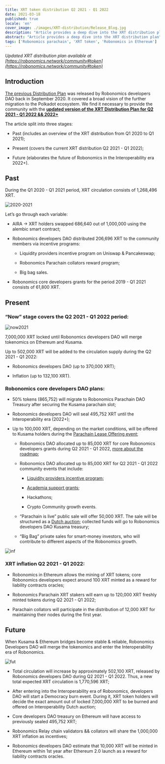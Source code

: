 ```yaml
---
title: XRT token distribution Q2 2021 - Q1 2022
date: 2021-03-18
published: true
locale: 'en'
cover_image: ./images/XRT-distribution/Release_Blog.jpg
description: "Article provides a deep dive into the XRT distribution plan"
abstract: "Article provides a deep dive into the XRT distribution plan"
tags: ['Robonomics parachain', 'XRT token', 'Robonomics in Ethereum']
---
```


<!-- [![How to find distribution plan, guide for website, gif](./images/XRT-distribution/XRTdisthowto.gif)](https://robonomics.network/community#token) -->

*Updated XRT distribution plan available at [https://robonomics.network/community#token](https://robonomics.network/community#token)*

## Introduction

[The previous Distribution Plan](https://ipfs.io/ipfs/QmZjzJbZDhs7B3YhtRkvdg4jp6qpfkVGB67w7vH2nJBUrE/Robonomics_token_Polkadot_KUSAMA_stage_details_september_2020.pdf) was released by Robonomics developers DAO back in September 2020. It covered a broad vision of the further migration to the Polkadot ecosystem. We find it necessary to provide the community with the <a href="https://ipfs.io/ipfs/QmYjv65UNTM3F7LFR1ESm5CVMLWYLagwtT7qGAsaBi47nY/releases_March'21_4v.pdf" target="_blank"><strong>updated version of the XRT Distribution Plan for Q2 2021 - Q1 2022 && 2022+</strong></a>

The article split into three stages:

- Past (includes an overview of the XRT distribution from Q1 2020 to Q1 2021);

- Present (covers the current XRT distribution Q2 2021 - Q1 2022);

- Future (elaborates the future of Robonomics in the Interoperability era 2022+).

## Past

During the Q1 2020 - Q1 2021 period, XRT circulation consists of 1,268,496 XRT.

![2020-2021](./images/XRT-distribution/CircNow.png)

Let’s go through each variable:
- AIRA -> XRT holders swapped 686,640 out of 1,000,000 using the alembic smart contract;

- Robonomics developers DAO distributed 206,696 XRT to the community members via incentive programs:

  - Liquidity providers incentive program on Uniswap & Pancakeswap;

  - Robonomics Parachain collators reward program;

  - Big bag sales.

- Robonomics core developers grants for the period 2019 - Q1 2021 consists of 61,800 XRT.


## Present

### “Now” stage covers the Q2 2021 - Q1 2022 period:

![now2021](./images/XRT-distribution/Total2021.png)

7,000,000 XRT locked until Robonomics developers DAO will merge tokenomics on Ethereum and Kusama.

Up to 502,000 XRT will be added to the circulation supply during the Q2 2021 - Q1 2022:

  - Robonomics developers DAO (up to 370,000 XRT);

  - Inflation (up to 132,100 XRT).

### Robonomics core developers DAO plans:
- 50% tokens (865,752) will migrate to Robonomics Parachain DAO Treasury after securing the Kusama parachain slot;

- Robonomics developers DAO will seal 495,752 XRT until the Interoperability era (2022+);

- Up to 100,000 XRT, depending on the market conditions, will be offered to Kusama holders during the [Parachain Lease Offering event](https://robonomics.network/blog/robonomics-parachain-lease-offering/);

  - Robonomics DAO allocated up to 85,000 XRT for core Robonomics developers grants during Q2 2021 - Q1 2022, [more about the roadmap](https://robonomics.network/blog/roadmap-2021/);

  - Robonomics DAO allocated up to 85,000 XRT for Q2 2021 - Q1 2022 community events that include:

    - [Liquidity providers incentive program](https://www.robonomics.events/#/liquidity);

    - [Academia support grants](https://robonomics.network/land/support-academia/);

    - Hackathons;

    - Crypto Community growth events.

  - “Parachain is live” public sale will offer 50,000 XRT. The sale will be structured as a [Dutch auction](https://www.investopedia.com/terms/d/dutchauction.asp#:~:text=A%20Dutch%20auction%20is%20a,terms%20of%20quantity%20and%20price.); collected funds will go to Robonomics developers DAO Kusama treasury;

  - “Big Bag” private sales for smart-money investors, who will contribute to different aspects of the Robonomics growth.

![inf](./images/XRT-distribution/Inflation.png)

### XRT inflation Q2 2021 - Q1 2022:

- Robonomics in Ethereum allows the mining of XRT tokens; core Robonomics developers expect around 100 XRT minted as a reward for liability contracts oracles;

- Robonomics Parachain XRT stakers will earn up to 120,000 XRT freshly minted tokens during Q2 2021 - Q1 2022;

- Parachain collators will participate in the distribution of 12,000 XRT for maintaining their nodes during the first year.

## Future

When Kusama & Ethereum bridges become stable & reliable, Robonomics Developers DAO will merge the tokenomics and enter the Interoperability era of Robonomics.

![fut](./images/XRT-distribution/TotalAmount.png)

- Total circulation will increase by approximately 502,100 XRT, released by Robonomics developers DAO during Q2 2021 - Q1 2022. Thus, a new total expected XRT circulation is 1,770,596 XRT;

- After entering into the Interoperability era of Robonomics, developers DAO will start a Democracy burn event. During it, XRT token holders will decide the exact amount out of locked 7,000,000 XRT to be burned and offered on Interoperability Dutch auction;

- Core developers DAO treasury on Ethereum will have access to previously sealed 495,752 XRT;

- Robonomics Relay chain validators && collators will share the 1,000,000 XRT inflation as incentives;

- Robonomics developers DAO estimate that 10,000 XRT will be minted in Ethereum within 1st year after Ethereum 2.0 launch as a reward for liability contracts oracles.

